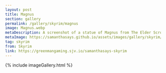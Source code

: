 ```yaml
---
layout: post
title: Magnus
section: gallery
permalink: /gallery/skyrim/magnus
image: Magnus.webp
metaDescription: A screenshot of a statue of Magnus from The Elder Scrolls V&#58; Skyrim, taken by Samantha Says.
metaImage: https://samanthasays.github.io/assets/images/gallery/skyrim/Magnus.webp
tag: skyrim
from: Skyrim
link: https://greenmangaming.sjv.io/samanthasays-skyrim
---
```

{% include imageGallery.html %}